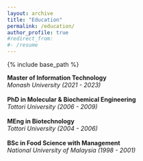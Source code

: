 ```yaml
---
layout: archive
title: "Education"
permalink: /education/
author_profile: true
#redirect_from:
#- /resume
---
```


{% include base_path %}

**Master of Information Technology**<br>
<span style="text-align: justify;"><em>Monash University (2021 - 2023)<br><br></em></span>
**PhD in Molecular & Biochemical Engineering**<br>
<span style="text-align: justify;"><em>Tottori University (2006 - 2009)<br><br></em></span>
**MEng in Biotechnology**<br>
<span style="text-align: justify;"><em>Tottori University (2004 - 2006)<br><br></em></span>
**BSc in Food Science with Management**<br>
<span style="text-align: justify;"><em>National University of Malaysia (1998 - 2001)<br><br></em></span>
